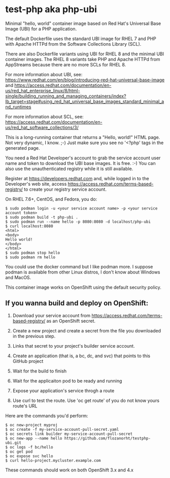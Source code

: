 # test-php aka php-ubi

Minimal "hello, world" container image based on Red Hat's Universal Base Image (UBI) for a PHP application.

The default Dockerfile uses the standard UBI image for RHEL 7 and PHP with Apache HTTPd from the Software Collections Library (SCL).

There are also Dockerfile variants using UBI for RHEL 8 and the minimal UBI container images.
The RHEL 8 variants take PHP and Apache HTTPd from AppStreams because there are no more SCLs for RHEL 8.

For more information about UBI, see: https://www.redhat.com/en/blog/introducing-red-hat-universal-base-image and https://access.redhat.com/documentation/en-us/red_hat_enterprise_linux/8/html-single/building_running_and_managing_containers/index?lb_target=stage#using_red_hat_universal_base_images_standard_minimal_and_runtimes

For more information about SCL, see: https://access.redhat.com/documentation/en-us/red_hat_software_collections/3/

This is a long-running container that returns a "Hello, world!" HTML page. Not very dynamic, I know. ;-) Just make sure you see no '<?php' tags in the generated page.

You need a Red Hat Developer's account to grab the service account user name and token to download the UBI base images. It is free. :-)
You can also use the unauthenticated registry while it is still available.

Register at https://developers.redhat.com and, while logged in to the Developer's web site, access https://access.redhat.com/terms-based-registry/ to create your registry service account.

On RHEL 7.6+, CentOS, and Fedora, you do:

```
$ sudo podman login -u <your service account name> -p <your service account token>
$ sudo podman build -t php-ubi .
$ sudo podman run --name hello -p 8080:8080 -d localhost/php-ubi
$ curl localhost:8080
<html>
<body>
Hello world!
</body>
</html>
$ sudo podman stop hello
$ sudo podman rm hello
```

You could use the docker command but I like podman more.
I suppose podman is available from other Linux distros, I don't know about Windows and MacOS.

This container image works on OpenShift using the default security policy.

## If you wanna build and deploy on OpenShift:

1. Download your service account from https://access.redhat.com/terms-based-registry/ as an OpenShift secret.

2. Create a new project and create a secret from the file you downloaded in the previous step.

3. Links that secret to your project's builder service account.

4. Create an application (that is, a bc, dc, and svc) that points to this GitHub project

5. Wait for the build to finish

6. Wait for the applicaiton pod to be ready and running

7. Expose your application's service throgh a route

8. Use curl to test the route. Use 'oc get route' of you do not know yours route's URL

Here are the commands you'd perform:

```
$ oc new-project myproj
$ oc create -f my-service-account-pull-secret.yaml
$ oc secrets link builder my-service-account-pull-secret
$ oc new-app --name hello https://github.com/flozanorht/testphp-ubi.git
$ oc logs -f bc/hello
$ oc get pod
$ oc expose svc hello
$ curl hello-project.mycluster.example.com
```

These commands should work on both OpenShift 3.x and 4.x


